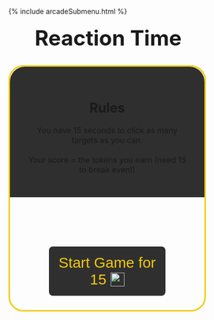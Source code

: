{% include arcadeSubmenu.html %}

<html lang="en">
<head>
    <meta charset="UTF-8">
    <meta http-equiv="X-UA-Compatible" content="IE=edge">
    <meta name="viewport" content="width=device-width, initial-scale=1.0">
    <title>Reaction Time</title>
</head>
<body>
    <script>
    var score = 0;
    function hidetargets() {
        document.getElementById("circle").style.display = "none";
        document.getElementById("go").style.display = "none";
        document.getElementById("3").style.display = "none";
        document.getElementById("2").style.display = "none";
        document.getElementById("1").style.display = "none";
        document.getElementById("playnow").style.display = "none";
        document.getElementById("scoreend").style.display = "none";
        document.getElementById("scoredisplay").style.display = "none";
        document.getElementById("rules").style.display = "none";
        document.getElementById("tryagain").style.display = "none";
    }
    function progbar() {
        const progressBar = document.getElementsByClassName('progress-bar')[0]
        const computedStyle = getComputedStyle(progressBar);
        setInterval(() => {
            const width = parseFloat(computedStyle.getPropertyValue('--width')) || 0;
            progressBar.style.setProperty('--width', width + .0295);
            if (width >=100)
                progressBar.style.setProperty('--width', 100);
        });
    }
    function countdown() {
        score = 0
        var audio = new Audio('{{ site.baseurl }}imgs/countdown.mp3');
        var audio2 = new Audio('{{ site.baseurl }}imgs/go.mp3')
        hidetargets();
        audio.play();
        document.getElementById("3").style.display = "block";
        setTimeout(function() {
            audio.play();
            document.getElementById("3").style.display = "none";
            document.getElementById("2").style.display = "block";
            setTimeout(function() {
                audio.play();
                document.getElementById("2").style.display = "none";
                document.getElementById("1").style.display = "block";
                    setTimeout(function() {
                    audio2.play();
                    document.getElementById("1").style.display = "none";
                    document.getElementById("go").style.display = "block";
                    setTimeout(function() {
                        document.getElementById("go").style.display = "none";
                        document.getElementById("circle").style.display = "block";
                        document.getElementById("scoredisplay").style.display = "block";
                        progbar()
                        document.getElementsByClassName('progress-bar')[0].style.setProperty('--width', 0);
                        setTimeout(function() {
                            hidetargets();
                            document.getElementById("tryagain").style.display = "block";
                            document.getElementById("scoreend").style.display = "block";
                            document.getElementById("scoreend").innerHTML = "Total score: " + score;
                        }, 15000);
                    }, 700);
                }, 750);
            }, 750);
        }, 750);
    }
    function generateRandomIntegerInRange(min, max) {
        return Math.floor(Math.random() * (max - min + 1)) + min;
    }
    function gameplay() {
        var ding = new Audio('{{ site.baseurl }}imgs/ding.mp3');
        ding.play();
        score = score + 1;
        width = generateRandomIntegerInRange(40, 130);
        y = generateRandomIntegerInRange(500, 750);
        x = generateRandomIntegerInRange(50, 780);
        document.getElementById("circle").style.width = width + "px";
        document.getElementById("circle").style.height = width + "px";
        document.getElementById("circle").style.borderRadius = width / 2 + "px";
        document.getElementById("circle").style.left = x/10 + "%";
        document.getElementById("circle").style.top = y/10 + "%";
        document.getElementById("scrdisp").innerHTML = score;
    }
    </script>
    <style>
        *, *::before, *::after {
            box-sizing: border-box;
        }
        .progress-bar {
            position: absolute;
            top: 780px;
            left: 22px;
            width: 599px;
            height: 2em;
            z-index: -1;
            background-color: ;
        }
        .progress-bar::before {
            content: '';
            display: flex;
            align-items: center;
            position: absolute;
            top: 1em;
            bottom: 0em;
            width: calc(var(--width, 0) * 1%);
            max-width: 100%;
            background-color: #f1cc0c;
        }
        h1 {
            font-size: 32pt;
            text-align: center;
            margin-bottom: 30px;
            margin-top: 20px;
        }
        #outer {
            width: 99%;
            height: 500px;
            border: 3px solid #f1cc0c;
            border-radius: 30px;
        }
        .countdown {
            display: none;
            text-align: center;
            font-family: 'Gill Sans', 'Gill Sans MT', Calibri, 'Trebuchet MS', sans-serif;
            font-size: 100px;
            margin-top: 27%;
            margin-left: auto;
            margin-right: auto;
            z-index: 1;
        }
        .circle {
            display: none;
            position: absolute;
            top: 60%;
            left: 42.5%;
            width: 100px;
            height: 100px;
            border-radius: 50px;
            background-color: #f1cc0c;
        }
        .playnow {
          outline: none;
          -webkit-tap-highlight-color: transparent;
          font-family: 'Gill Sans', 'Gill Sans MT', Calibri, 'Trebuchet MS', sans-serif;
          font-size: 30px;
          position: inline;
          width: 60%;
          margin-left: 20%;
          margin-right: 20%;
          height: 100px;
          margin-top: 100px;
          margin-bottom: 200px;
          border-radius: 8px;
          background-color: #302f2f;
          color: #f1cc0c;
          border: none;
          transition-duration: 0.3s;
        }
        .playnow:hover {
          color: #242424;
          background-color: #f1cc0c;
        }
        #tryagain {
            display: none;
        }
        #scoredisplay {
            display: none;
            font-size: 20pt;
            text-align: center;
            width: 30%;
            margin-top: 3%;
            margin-left: auto;
            margin-right: auto;
            border-radius: 15px;
            background-color: #3b3a3a;
            padding-bottom: 5px;
        }
        #scoreend {
            display: none;
            font-size: 20pt;
            text-align: center;
            width: 30%;
            margin-top: 3%;
            margin-left: auto;
            margin-right: auto;
            border-radius: 15px;
            background-color: #3b3a3a;
            padding-bottom: 5px;
        }
        .tokenicon {
            width: 28px;
            margin-top: -5px;
            vertical-align: middle;
        }
        #rules {
            padding: 30px;
            border-top-left-radius: 30px;
            border-top-right-radius: 30px;
            text-align: center;
            background-color: #302f2f;
        }
        .progressbar {
            position: absolute;
            top: 826px;
            background-color: red;
            border-bottom-left-radius: 30px;
            border-bottom-right-radius: 30px;
            height: 20px;
            width: 643px;
            z-index: -1;
        }
        .prog {
            width: 20%;
            height: 20px;
            background-color: black;
            z-index: 1;
            border-radius: 40px;
            border-top-left-radius: 0px;
        }
    </style>
    <h1>Reaction Time</h1>
    <div id="outer">
        <div id="rules">
            <h2 style="font-size: 20pt; margin-bottom: 20px;">Rules</h2>
            <p style="font-size: 12pt;">You have 15 seconds to click as many targets as you can. <br><br> Your score = the tokens you earn (need 15 to break even!)</p>
        </div>
        <p class="scoreDisplay" id="scoredisplay">Score: <span id="scrdisp" style="color: #f1cc0c;">0</span></p>
        <button type="button" class="playnow" id="playnow" value="" onclick="countdown()">Start Game for 15 <img class="tokenicon" src="{{ site.baseurl }}/images/AJToken_60x60.png"></button>
        <p class="countdown" id="3">3</p>
        <p class="countdown" id="2">2</p>
        <p class="countdown" id="1">1</p>
        <p class="countdown" id="go">GO</p>
        <div class="circle" id="circle" onclick="gameplay()"></div>
        <div class="progress-bar" style="--width: 0"></div>
        <p class="scoreDisplay" id="scoreend"></p>
        <button type="button" class="playnow" id="tryagain" value="" onclick="countdown()">Try again for 15 <img class="tokenicon" src="{{ site.baseurl }}/images/AJToken_60x60.png"></button>
    </div>
    
</body>
</html>